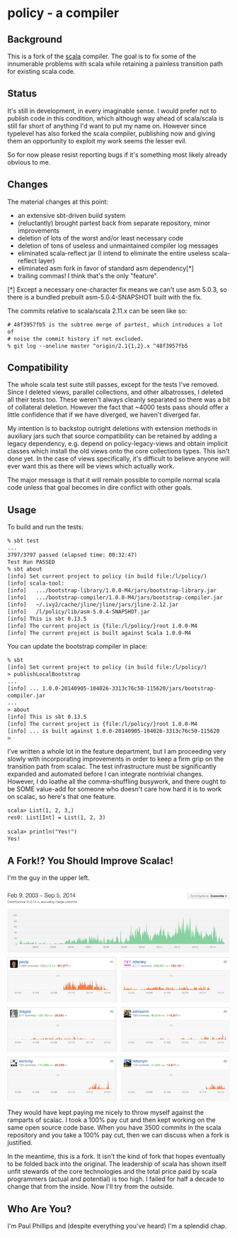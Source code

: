 policy - a compiler
===================

Background
----------

This is a fork of the [scala](https://github.com/scala/scala) compiler. The goal is to fix some of the innumerable problems with scala while retaining a painless transition path for existing scala code.

Status
------

It's still in development, in every imaginable sense. I would prefer not to publish code in this condition, which although way ahead of scala/scala is still far short of anything I'd want to put my name on. However since typelevel has also forked the scala compiler, publishing now and giving them an opportunity to exploit my work seems the lesser evil.

So for now please resist reporting bugs if it's something most likely already obvious to me.

Changes
-------

The material changes at this point:

 - an extensive sbt-driven build system
 - (reluctantly) brought partest back from separate repository, minor improvements
 - deletion of lots of the worst and/or least necessary code
 - deletion of tons of useless and unmaintained compiler log messages
 - eliminated scala-reflect jar (I intend to eliminate the entire useless scala-reflect layer)
 - eliminated asm fork in favor of standard asm dependency[*]
 - trailing commas! I think that's the only "feature".

[*] Except a necessary one-character fix means we can't use asm 5.0.3, so there is a bundled prebuilt asm-5.0.4-SNAPSHOT built with the fix.

The commits relative to scala/scala 2.11.x can be seen like so:
```
# 48f3957fb5 is the subtree merge of partest, which introduces a lot of
# noise the commit history if not excluded.
% git log --oneline master ^origin/2.1{1,2}.x ^48f3957fb5
```

Compatibility
-------------

The whole scala test suite still passes, except for the tests I've removed. Since I deleted views, parallel collections, and other albatrosses, I deleted all their tests too. These weren't always cleanly separated so there was a bit of collateral deletion. However the fact that ~4000 tests pass should offer a little confidence that if we have diverged, we haven't diverged far.

My intention is to backstop outright deletions with extension methods in auxiliary jars such that source compatibility can be retained by adding a legacy dependency, e.g. depend on policy-legacy-views and obtain implicit classes which install the old views onto the core collections types. This isn't done yet. In the case of views specifically, it's difficult to believe anyone will ever want this as there will be views which actually work.

The major message is that it will remain possible to compile normal scala code unless that goal becomes in dire conflict with other goals.

Usage
-----

To build and run the tests:

```
% sbt test
...
3797/3797 passed (elapsed time: 00:32:47)
Test Run PASSED
% sbt about
[info] Set current project to policy (in build file:/l/policy/)
[info] scala-tool:
[info]   .../bootstrap-library/1.0.0-M4/jars/bootstrap-library.jar
[info]   .../bootstrap-compiler/1.0.0-M4/jars/bootstrap-compiler.jar
[info]   ~/.ivy2/cache/jline/jline/jars/jline-2.12.jar
[info]   /l/policy/lib/asm-5.0.4-SNAPSHOT.jar
[info] This is sbt 0.13.5
[info] The current project is {file:/l/policy/}root 1.0.0-M4
[info] The current project is built against Scala 1.0.0-M4
```

You can update the bootstrap compiler in place:

```
% sbt
[info] Set current project to policy (in build file:/l/policy/)
> publishLocalBootstrap
...
[info] ... 1.0.0-20140905-104026-3313c76c50-115620/jars/bootstrap-compiler.jar
...
> about
[info] This is sbt 0.13.5
[info] The current project is {file:/l/policy/}root 1.0.0-M4
[info] ... is built against 1.0.0-20140905-104026-3313c76c50-115620
>
```

I've written a whole lot in the feature department, but I am proceeding very slowly with incorporating improvements in order to keep a firm grip on the transition path from scalac. The test infrastructure must be significantly expanded and automated before I can integrate nontrivial changes. However, I do loathe all the comma-shuffling busywork, and there ought to be SOME value-add for someone who doesn't care how hard it is to work on scalac, so here's that one feature.
```
scala> List(1, 2, 3,)
res0: List[Int] = List(1, 2, 3)

scala> println("Yes!")
Yes!
```

A Fork!? You Should Improve Scalac!
-----------------------------------

I'm the guy in the upper left.

![scala commit graph](doc/commits.png)

They would have kept paying me nicely to throw myself against the ramparts of scalac. I took a 100% pay cut and then kept working on the same open source code base. When you have 3500 commits in the scala repository and you take a 100% pay cut, then we can discuss when a fork is justified.

In the meantime, this is a fork. It isn't the kind of fork that hopes eventually to be folded back into the original. The leadership of scala has shown itself unfit stewards of the core technologies and the total price paid by scala programmers (actual and potential) is too high. I failed for half a decade to change that from the inside. Now I'll try from the outside.

Who Are You?
------------

I'm Paul Phillips and (despite everything you've heard) I'm a splendid chap.
